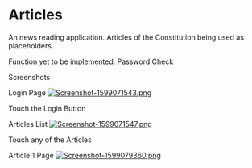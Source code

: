 # Articles

An news reading application. Articles of the Constitution being used as placeholders. 

Function yet to be implemented: 
Password Check

Screenshots

Login Page
[![Screenshot-1599071543.png](https://i.postimg.cc/t4ZDn63z/Screenshot-1599071543.png)](https://postimg.cc/K1btdRsK)

Touch the Login Button


Articles List
[![Screenshot-1599071547.png](https://i.postimg.cc/wvgDTRxF/Screenshot-1599071547.png)](https://postimg.cc/CZrRc1qf)

Touch any of the Articles


Article 1 Page
[![Screenshot-1599079360.png](https://i.postimg.cc/dtCNW1t6/Screenshot-1599079360.png)](https://postimg.cc/gnYKjGhL)
